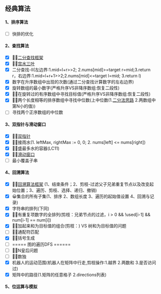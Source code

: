 ## 经典算法
#### 1、排序算法
- [ ] 快排的优化
#### 2、查找算法
- [x] 👏👏[二分查找框架](https://labuladong.gitee.io/algo/2/21/61/?_blank)
- [x] 👏👏[宫水三叶](https://github.com/SharingSource/LogicStack-LeetCode/tree/main/PDF?_blank)
- [x] 二分查找-II(左边界:1.mid=l+r>>2; 2.nums[mid]>=target r=mid;3.return r，右边界:1.mid=l+r+1>>2;2.nums[mid]<=target l=mid; 3.return l)
- [x] 数字在升序数组中出现的次数(通过二分查找计算数字的左右边界)
- [x] 旋转数组的最小数字(严格升序VS非降序数组:恢复二段性)
- [x] 😵‍💫在旋转过的有序数组中寻找目标值(严格升序VS非降序数组:恢复二段性)
- [x] 😵‍💫两个长度相等的排序数组中寻找中位数(上中位数(1.[二分法思路](https://www.bilibili.com/video/BV1BA411N7oe?_blank) 2.两数组中第N小的值))
- [ ] 寻找两个正序数组的中位数
#### 3、双指针与滑动窗口
- [x] 👏👏[双指针](https://labuladong.gitee.io/algo/2/21/59/?_blank)
- [x] 😵‍💫接雨水(1. leftMax, rightMax := 0, 0; 2. nums[left] <= nums[right])
- [x] 😵‍💫盛最多水的容器(LC11)
- [x] 👏👏[滑动窗口](https://labuladong.gitee.io/algo/1/11/?_blank)
- [ ] 最小覆盖子串
#### 4、回溯算法 
- [x] 👏👏[回溯算法框架](https://labuladong.gitee.io/algo/1/5/?_blank) (1、结束条件；2、剪枝-过滤父子兄弟重复节点以及改变起始位置；3、遍历、剪枝、选择、递归、撤销)
- [x] 😀集合的所有子集(1、排序 2、数组长度 3、遍历的起始值设置 4、回溯与记录)
- [x] 字符串的排列(下同)
- [x] 😵‍💫有重复项数字的全排列(剪枝：兄弟节点的过滤，i > 0 && !used[i-1] && num[i-1] == num[i])
- [x] 😵‍💫加起来和为目标值的组合(剪枝：) VS 树和为目标值的问题
- [ ] 😵‍💫通配符匹配
- [x] 😵‍💫括号生成
- [ ] ===== 图的遍历DFS ======
- [ ] 😵‍💫N皇后问题
- [ ] 😵‍💫数独
- [x] 机器人的运动范围(机器人在矩阵中行走,剪枝操作:1.越界 2.两数和 3.是否访问过)
- [x] 矩阵中的路径(1.矩阵的任意格子 2.directions列表)
#### 5、位运算与模拟
